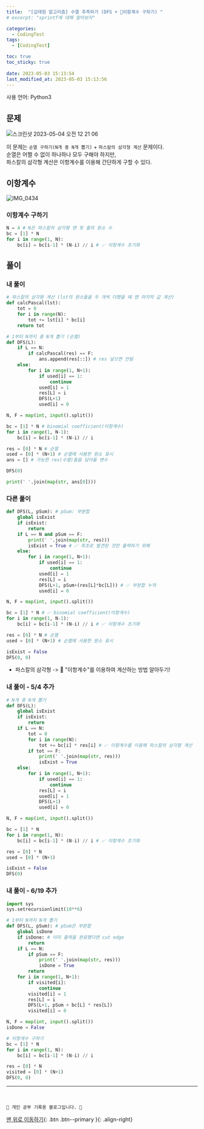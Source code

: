 ```yaml
---
title:  "[김태원 알고리즘] 수열 추측하기 (DFS + 🌟이항계수 구하기) "
# excerpt: "sprintf에 대해 알아보자"

categories:
  - CodingTest
tags:
  - [CodingTest]

toc: true
toc_sticky: true
 
date: 2023-05-03 15:13:54
last_modified_at: 2023-05-03 15:13:56
---
```


사용 언어: Python3

## 문제
![스크린샷 2023-05-04 오전 12 21 06](https://user-images.githubusercontent.com/59405576/235961881-65484c42-a4c3-417b-a3f8-31e5485d8743.png)<br>

이 문제는 `순열 구하기(N개 중 N개 뽑기)` +  `파스칼의 삼각형 계산` 문제이다.<br>
순열은 어쩔 수 없이 하나하나 모두 구해야 하지만, <br>
파스칼의 삼각형 계산은 이항계수를 이용해 간단하게 구할 수 있다.

## 이항계수
![IMG_0434](https://user-images.githubusercontent.com/59405576/236099416-6b49e1c9-bea3-4ea9-b866-a89f80b877d9.jpg)<br>

### 이항계수 구하기
```py
N = 4 # N은 파스칼의 삼각형 맨 윗 줄의 원소 수
bc = [1] * N
for i in range(1, N):
    bc[i] = bc[i-1] * (N-i) // i # ✅ 이항계수 초기화
```

## 풀이
### 내 풀이
```py
# 파스칼의 삼각형 계산 (lst의 원소들을 두 개씩 더했을 때 맨 마지막 값 계산)
def calcPascal(lst):
    tot = 0
    for i in range(N):
        tot += lst[i] * bc[i]
    return tot

# 1부터 N까지 중 N개 뽑기 (순열)
def DFS(L):
    if L == N:
        if calcPascal(res) == F:
            ans.append(res[::]) # res 넣으면 안됨
    else:
        for i in range(1, N+1):
            if used[i] == 1:
                continue
            used[i] = 1
            res[L] = i
            DFS(L+1)
            used[i] = 0

N, F = map(int, input().split())

bc = [1] * N # binomial coefficient(이항계수)
for i in range(1, N-1):
    bc[i] = bc[i-1] * (N-i) // i

res = [0] * N # 순열
used = [0] * (N+1) # 순열에 사용한 원소 표시
ans = [] # 가능한 res(수열)들을 담아둘 변수

DFS(0)

print(' '.join(map(str, ans[0])))
```


### 다른 풀이
```py
def DFS(L, pSum): # pSum: 부분합
    global isExist
    if isExist:
        return
    if L == N and pSum == F:
        print(' '.join(map(str, res))) 
        isExist = True # ✅ 최초로 발견된 것만 출력하기 위해
    else:
        for i in range(1, N+1):
            if used[i] == 1:
                continue
            used[i] = 1
            res[L] = i
            DFS(L+1, pSum+(res[L]*bc[L])) # ✅ 부분합 누적
            used[i] = 0

N, F = map(int, input().split())

bc = [1] * N # ✅ binomial coefficient(이항계수)
for i in range(1, N-1):
    bc[i] = bc[i-1] * (N-i) // i # ✅ 이항계수 초기화

res = [0] * N # 순열
used = [0] * (N+1) # 순열에 사용한 원소 표시

isExist = False
DFS(0, 0)
```
- 파스칼의 삼각형 -> 🌟 "이항계수"를 이용하여 계산하는 방법 알아두기!


### 내 풀이 - 5/4 추가
```py
# N개 중 N개 뽑기
def DFS(L):
    global isExist
    if isExist:
        return
    if L == N:
        tot = 0
        for i in range(N):
            tot += bc[i] * res[i] # ✅ 이항계수를 이용해 파스칼의 삼각형 계산
        if tot == F:
            print(' '.join(map(str, res)))
            isExist = True
    else:
        for i in range(1, N+1):
            if used[i] == 1:
                continue
            res[L] = i
            used[i] = 1
            DFS(L+1)
            used[i] = 0

N, F = map(int, input().split())

bc = [1] * N
for i in range(1, N):
    bc[i] = bc[i-1] * (N-i) // i # ✅ 이항계수 초기화

res = [0] * N
used = [0] * (N+1)

isExist = False
DFS(0)
```

### 내 풀이 - 6/19 추가
```py
import sys
sys.setrecursionlimit(10**6)

# 1부터 N까지 N개 뽑기
def DFS(L, pSum): # pSum은 부분합
    global isDone
    if isDone: # 이미 출력을 완료했다면 cut edge
        return
    if L == N:
        if pSum == F:
            print(' '.join(map(str, res)))
            isDone = True
        return
    for i in range(1, N+1):
        if visited[i]:
            continue
        visited[i] = 1
        res[L] = i
        DFS(L+1, pSum + bc[L] * res[L])
        visited[i] = 0

N, F = map(int, input().split())
isDone = False

# 이항계수 구하기
bc = [1] * N
for i in range(1, N):
    bc[i] = bc[i-1] * (N-i) // i

res = [0] * N
visited = [0] * (N+1)
DFS(0, 0)
```



***
<br>


    💛 개인 공부 기록용 블로그입니다. 👻

[맨 위로 이동하기](#){: .btn .btn--primary }{: .align-right}